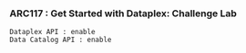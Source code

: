 ### ARC117 : Get Started with Dataplex: Challenge Lab   

```
Dataplex API : enable   
Data Catalog API : enable
```






